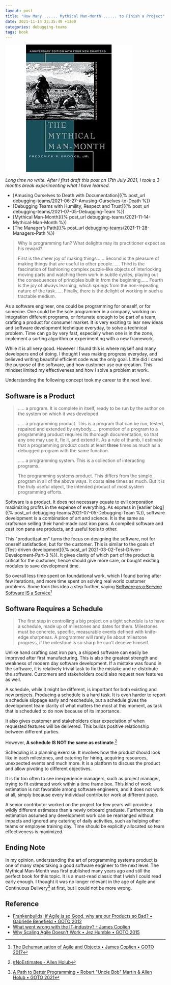 ```yaml
---
layout: post
title: "How Many ...... Mythical Man-Month ...... to Finish a Project"
date: 2021-11-14 23:35:49 +1300
categories: debugging-teams
tags: book
---
```


![Mythical Man Month](/assets/book/mythical-man-month.jpg)

*Long time no write. After I first draft this post on 17th July 2021, I took a 3 months break experimenting what I have learned.*

- [Amusing Ourselves to Death with Documentation]({% post_url debugging-teams/2021-06-27-Amusing-Ourselves-to-Death %})
- [Debugging Teams with Humility, Respect and Trust]({% post_url debugging-teams/2021-07-05-Debugging-Team %})
- [Mythical Man-Month]({% post_url debugging-teams/2021-11-14-Mythical-Man-Month %})
- [The Manager’s Path]({% post_url debugging-teams/2021-11-28-Managers-Path %})

> Why is programming fun? What delights may its practitioner expect as his reward?
>
> First is the sheer joy of making things......
> Second is the pleasure of making things that are useful to other people......
> Third is the fascination of fashioning complex puzzle-like objects of interlocking moving parts and watching them work in subtle cycles, playing out the consequences of principles built in from the beginning......
> Fourth is the joy of always learning, which springs from the non-repeating nature of the task...... Finally, there is the delight of working in such a tractable medium.

As a software engineer, one could be programming for oneself, or for someone. One could be the sole programmer in a company, working on integration different programs, or fortunate enough to be part of a team, crafting a product for consumer market. It is very exciting to lear new ideas and software development technique everyday, to solve a technical problem. Time can go by very fast, especially when one is in the zone, implement a sorting algorithm or experimenting with a new framework.

While it is all very good. However I found this is where myself and many developers end of doing. I thought I was making progress everyday, and believed writing beautiful efficient code was the only goal. Little did I cared the purpose of the software, and how customer use our creation. This mindset limited my effectiveness and how I solve a problem at work.

Understanding the following concept took my career to the next level.

## Software is a Product

> ..... a program. It is complete in itself, ready to be run by the author on the system on which it was developed.
>
> ..... a programming product. This is a program that can be run, tested, repaired and extended by anybody..... promotion of a program to a programming product requires its thorough documentation, so that any one may use it, fix it, and extend it. As a rule of thumb, I estimate that a programming product costs at least **three** times as much as a debugged program with the same function.
>
> ..... a programming system. This is a collection of interacting programs.
>
> The programming systems product. This differs from the simple program in all of the above ways. It costs **nine** times as much. But it is the truly useful object, the intended product of most system programming efforts.

Software is a product. It does not necessary equate to evil corporation maximizing profits in the expense of everything. As express in [earlier blog]({% post_url debugging-teams/2021-07-05-Debugging-Team %}), software development is a combination of art and science. It is the same as craftsman selling their hand-made cast iron pans. A compiled software and cast iron pans are products, and useful tools to other.

This "productization" turns the focus on designing the software, not for oneself satisfaction, but for the customer. This is similar to the goals of [Test-driven development]({% post_url 2021-03-02-Test-Driven-Development-Part-3 %}). It gives clarity of which part of the product is critical for the customer, hence should give more care, or bought existing modules to save development time.

So overall less time spent on foundational work, which I found boring after few iterations, and more time spent on solving real world customer problems. Some took this idea a step further, saying [~~Software as a Service~~ Software IS a Service](https://youtu.be/ZrBQmIDdls4?t=1159)[^1]

## Software Requires a Schedule

> The first step in controlling a big project on a tight schedule is to have a schedule, made up of milestones and dates for them. Milestones must be concrete, specific, measurable events defined with knife-edge sharpness. A programmer will rarely lie about milestone progress, if the milestone is so sharp he can't deceive himself.

Unlike hand crafting cast iron pan, a shipped software can easily be improved after first manufacturing. This is also the greatest strength and weakness of modern day software development. If a mistake was found in the software, it is relatively trivial task to fix the mistake and re-distribute the software. Customers and stakeholders could also request new features as well.

A schedule, while it might be different, is important for both existing and new projects. Producing a schedule is a hard task. It is even harder to report a schedule slippage early and reschedule, but a schedule gives the development team clarity of what matters the most at this moment, as task that is scheduled to do now because of its importance.

It also gives customer and stakeholders clear expectation of when requested features will be delivered. This builds positive relationship between different parties.

However, **A schedule IS NOT the same as estimate**.[^2]

Scheduling is a planning exercise. It involves how the product should look like in each milestones, and catering for hiring, acquiring resources, unexpected events and much more. It is a platform to discuss the product and allow pivoting to different objectives.

It is far too often to see inexperience managers, such as project manager, trying to fit estimated work within a time frame box. This kind of work estimation is not favorable among software engineers, and it does not work at all, simply because every individual contributor work at different pace.

A senior contributor worked on the project for few years will provide a wildly different estimates than a newly onboard graduate. Furthermore, this estimation assumed any development work can be rearranged without impacts and ignored any catering of daily activities, such as helping other teams or employee training day. Time should be explicitly allocated so team effectiveness is maximized.

## Ending Note

In my opinion, understanding the art of programming systems product is one of many steps taking a good software engineer to the next level. The Mythical Man-Month was first published many years ago and still the perfect book for this topic. It is a must-read classic that I wish I could read early enough. I thought it was no longer relevant in the age of Agile and Continuous Delivery[^3] at first, but I could not be more wrong.

## Reference

[^1]: [The Dehumanisation of Agile and Objects • James Coplien • GOTO 2017](https://youtu.be/ZrBQmIDdls4)
[^2]: [#NoEstimates - Allen Holub](https://youtu.be/QVBlnCTu9Ms)
[^3]: [A Path to Better Programming • Robert "Uncle Bob" Martin & Allen Holub • GOTO 2021](https://youtu.be/QnmRpHFoYLk)

- [Frankenbuilds; if Agile is so Good, why are our Products so Bad? • Gabrielle Benefield • GOTO 2012](https://youtu.be/2JNXx8VdbAE)
- [What went wrong with the IT-industry? - James Coplien](https://youtu.be/gPP7Bleg214)
- [Why Scaling Agile Doesn't Work • Jez Humble • GOTO 2015](https://youtu.be/2zYxWEZ0gYg)
